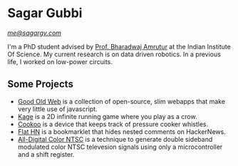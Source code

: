 # Sagar Gubbi
*[me@sagargv.com](mailto:me@sagargv.com)*

I'm a PhD student advised by [Prof. Bharadwaj Amrutur](http://chips.ece.iisc.ernet.in/index.php/Bharadwaj_Amrutur) at the
Indian Institute Of Science.  My current research is on data driven robotics.
In a previous life, I worked on low-power circuits.

## Some Projects
- [Good Old Web](https://www.goodoldweb.com) is a collection of open-source, slim webapps that make very little use of javascript.
- [Kage](/kage/) is a 2D infinite running game where you play as a crow.
- [Cookoo](/proj/cookoo/) is a device that keeps track of pressure cooker whistles.
- [Flat HN](/proj/flathn/) is a bookmarklet that hides nested comments on HackerNews.
- [All-Digital Color NTSC](/proj/ntsc/) is a technique to generate double sideband modulated color NTSC televesion signals using only a microcontroller and a shift register.
